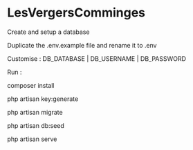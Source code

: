# LesVergersComminges


Create and setup a database

Duplicate the .env.example file and rename it to .env

Customise : DB_DATABASE | DB_USERNAME | DB_PASSWORD

Run :

composer install

php artisan key:generate

php artisan migrate

php artisan db:seed

php artisan serve